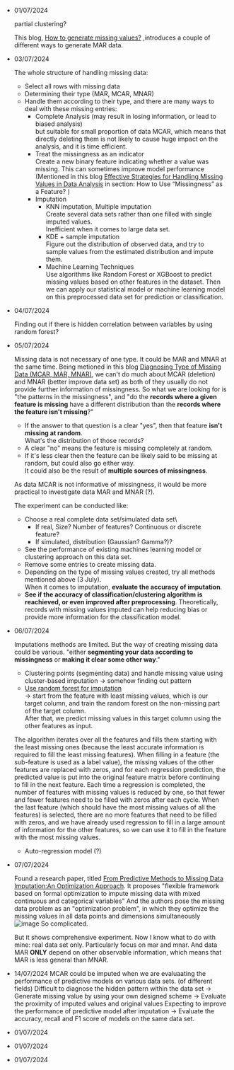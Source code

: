 - 01/07/2024

  partial clustering?

  This blog,  [How to generate missing values?](https://rmisstastic.netlify.app/how-to/generate/misssimul#:~:text=Missing%20Completely%20At%20Random%20values,Bernoulli%20distribution%20of%20parameter%20perc) ,introduces a couple of different ways to generate MAR data.
  
- 03/07/2024

  The whole structure of handling missing data:
  * Select all rows with missing data
  * Determining their type (MAR, MCAR, MNAR)
  * Handle them according to their type, and there are many ways to deal with these missing entries:
      - Complete Analysis (may result in losing information, or lead to biased analysis)\
        but suitable for small proportion of data MCAR, which means that directly deleting them is not likely to cause huge impact on the analysis, and it is time efficient.
      - Treat the missingness as an indicator\
        Create a new binary feature indicating whether a value was missing. This can sometimes improve model performance\
(Mentioned in this blog [Effective Strategies for Handling Missing Values in Data Analysis](https://www.analyticsvidhya.com/blog/2021/10/handling-missing-value/) in section: How to Use “Missingness” as a Feature? )
      - Imputation
        * KNN imputation, Multiple imputation\
          Create several data sets rather than one filled with single imputed values.\
          Inefficient when it comes to large data set.
        * KDE + sample imputation\
          Figure out the distribution of observed data, and try to sample values from the estimated distribution and impute them.
        * Machine Learning Techniques\
          Use algorithms like Random Forest or XGBoost to predict missing values based on other features in the dataset.
  Then we can apply our statistical model or machine learning model on this preprocessed data set for prediction or classification.
  
- 04/07/2024

  Finding out if there is hidden correlation between variables by using random forest?
  
- 05/07/2024

  Missing data is not necessary of one type. It could be MAR and MNAR at the same time.
  Being metioned in this blog [Diagnosing Type of Missing Data (MCAR, MAR, MNAR)](https://www.reddit.com/r/AskStatistics/comments/17nigqk/diagnosing_type_of_missing_data_mcar_mar_mnar/), we can't do much about MCAR (deletion) and MNAR (better improve data set) as both of they usually do not provide further information of missingness. So what we are looking for is "the patterns in the missingness", and "do the **records where a given feature is missing** have a different distribution than the **records where the feature isn't missing**?"
    * If the answer to that question is a clear "yes", then that feature **isn't missing at random**.\
      What's the distribution of those records?
    * A clear "no" means the feature is missing completely at random.
    * If it's less clear then the feature can be likely said to be missing at random, but could also go either way.\
      It could also be the result of **multiple sources of missingness**.

  As data MCAR is not informative of missingness, it would be more practical to investigate data MAR and MNAR (?).

  The experiment can be conducted like:
    * Choose a real complete data set/simulated data set\
      - If real, Size? Number of features? Continuous or discrete feature?
      - If simulated, distribution (Gaussian? Gamma?)?
    * See the performance of existing machines learning model or clustering approach on this data set.
    * Remove some entries to create missing data.
    * Depending on the type of missing values created, try all methods mentioned above (3 July).\
      When it comes to imputation, **evaluate the accuracy of imputation**.
    * **See if the accuracy of classification/clustering algorithm is reachieved, or even improved after preprocessing**.
      Theoretically, records with missing values imputed can help reducing bias or provide more information for the classification model.
  
- 06/07/2024

  Imputations methods are limited. But the way of creating missing data could be various.
  "either **segmenting your data according to missingness** or **making it clear some other way**."
  
  * Clustering points (segmenting data) and handle missing value using cluster-based imputation -> somehow finding out pattern
  * [Use random forest for imputation](https://zhuanlan.zhihu.com/p/635931775)\
    ->  start from the feature with least missing values, which is our target column, and train the random forest on the non-missing part of the target column.\
    After that, we predict missing values in this target column using the other features as input.
  
  The algorithm iterates over all the features and fills them starting with the least missing ones (because the least accurate information is required to fill the least missing features). When filling in a feature (the sub-feature is used as a label value), the missing values of the other features are replaced with zeros, and for each regression prediction, the predicted value is put into the original feature matrix before continuing to fill in the next feature. Each time a regression is completed, the number of features with missing values is reduced by one, so that fewer and fewer features need to be filled with zeros after each cycle. When the last feature (which should have the most missing values of all the features) is selected, there are no more features that need to be filled with zeros, and we have already used regression to fill in a large amount of information for the other features, so we can use it to fill in the feature with the most missing values.

  * Auto-regression model (?)
  
  
- 07/07/2024

  Found a research paper, titled [From Predictive Methods to Missing Data Imputation:An Optimization Approach](https://jmlr.org/papers/volume18/17-073/17-073.pdf).
  It proposes "flexible framework based on formal optimization to impute missing data with mixed continuous and categorical variables"
  And the authors pose the missing data problem as an "optimization problem", in which they optimize the missing values in all data points and dimensions simultaneously
  ![image](https://github.com/LAFLAMIE1024/Dissertation/assets/73602420/001ea987-df78-42a4-9466-18829dc92189)
  So complicated.

  But it shows comprehensive experiment.
  Now I know what to do with mine: real data set only. Particularly focus on mar and mnar.
  And data MAR **ONLY** depend on other observable information, which means that MAR is less general than MNAR.
  
- 14/07/2024
  MCAR could be imputed when we are evaluaating the performance of predictive models on various data sets. (of different fields)
  Difficult to diagnose the hidden pattern within the data set -> Generate missing value by using your own designed scheme -> Evaluate the proximity of imputed values and original values
  Expecting to improve the performance of predictive model after imputation -> Evaluate the accuracy, recall and F1 score of models on the same data set.
  
  
- 01/07/2024

  
- 01/07/2024

  
- 01/07/2024
